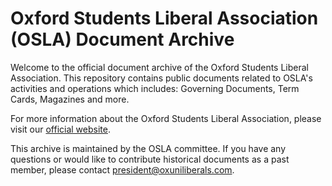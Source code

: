 # Oxford Students Liberal Association (OSLA) Document Archive

Welcome to the official document archive of the Oxford Students Liberal Association. This repository contains public documents related to OSLA's activities and operations which includes: Governing Documents, Term Cards, Magazines and more.

For more information about the Oxford Students Liberal Association, please visit our [official website](https://www.oxuniliberals.com).

This archive is maintained by the OSLA committee. If you have any questions or would like to contribute historical documents as a past member, please contact [president@oxuniliberals.com](mailto:president@oxuniliberals.com).
